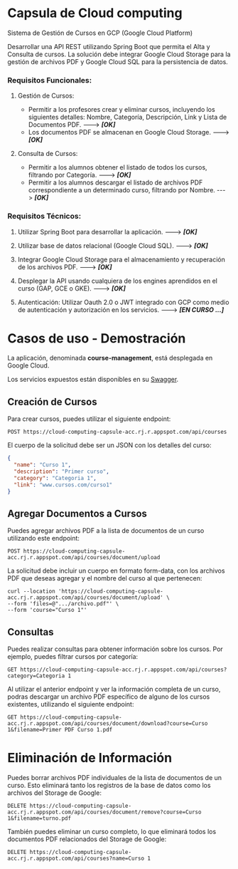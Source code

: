 # Capsula de Cloud computing

Sistema de Gestión de Cursos en GCP (Google Cloud Platform)

Desarrollar una API REST utilizando Spring Boot que permita el Alta y Consulta de cursos. La
solución debe integrar Google Cloud Storage para la gestión de archivos PDF y Google Cloud SQL para
la persistencia de datos.

### Requisitos Funcionales:

1. Gestión de Cursos:
    * Permitir a los profesores crear y eliminar cursos, incluyendo los siguientes detalles: Nombre,
      Categoría, Descripción, Link y Lista de Documentos PDF. ---> ***[OK]***
    * Los documentos PDF se almacenan en Google Cloud Storage. ---> ***[OK]***

2. Consulta de Cursos:
    * Permitir a los alumnos obtener el listado de todos los cursos, filtrando por Categoría.
      ---> ***[OK]***
    * Permitir a los alumnos descargar el listado de archivos PDF correspondiente a un determinado
      curso, filtrando por Nombre. ---> ***[OK]***

### Requisitos Técnicos:

1. Utilizar Spring Boot para desarrollar la aplicación. ---> ***[OK]***

2. Utilizar base de datos relacional (Google Cloud SQL). ---> ***[OK]***

3. Integrar Google Cloud Storage para el almacenamiento y recuperación de los archivos PDF.
   ---> ***[OK]***

4. Desplegar la API usando cualquiera de los engines aprendidos en el curso (GAP, GCE o GKE).
   ---> ***[OK]***

5. Autenticación: Utilizar Oauth 2.0 o JWT integrado con GCP como medio de autenticación y
   autorización en los servicios. ---> ***[EN CURSO ...]***

# Casos de uso - Demostración

La aplicación, denominada **course-management**, está desplegada en Google Cloud.

Los servicios expuestos están disponibles en
su [Swagger](https://cloud-computing-capsule-acc.rj.r.appspot.com/api/swagger-ui/index.html).

## Creación de Cursos

Para crear cursos, puedes utilizar el siguiente endpoint:

```
POST https://cloud-computing-capsule-acc.rj.r.appspot.com/api/courses
```

El cuerpo de la solicitud debe ser un JSON con los detalles del curso:

```json
{
  "name": "Curso 1",
  "description": "Primer curso",
  "category": "Categoria 1",
  "link": "www.cursos.com/curso1"
}
```

## Agregar Documentos a Cursos

Puedes agregar archivos PDF a la lista de documentos de un curso utilizando este endpoint:

```
POST https://cloud-computing-capsule-acc.rj.r.appspot.com/api/courses/document/upload
```

La solicitud debe incluir un cuerpo en formato form-data, con los archivos PDF que deseas agregar y
el nombre del curso al que pertenecen:

```
curl --location 'https://cloud-computing-capsule-acc.rj.r.appspot.com/api/courses/document/upload' \
--form 'files=@".../archivo.pdf"' \
--form 'course="Curso 1"'
```

## Consultas

Puedes realizar consultas para obtener información sobre los cursos. Por ejemplo, puedes filtrar
cursos por categoría:

```
GET https://cloud-computing-capsule-acc.rj.r.appspot.com/api/courses?category=Categoria 1
```

Al utilizar el anterior endpoint y ver la información completa de un curso, podras descargar un
archivo PDF específico de alguno de los cursos existentes, utilizando el siguiente endpoint:

```
GET https://cloud-computing-capsule-acc.rj.r.appspot.com/api/courses/document/download?course=Curso
1&filename=Primer PDF Curso 1.pdf
```

# Eliminación de Información

Puedes borrar archivos PDF individuales de la lista de documentos de un curso. Esto eliminará tanto
los registros de la base de datos como los archivos del Storage de Google:

```
DELETE https://cloud-computing-capsule-acc.rj.r.appspot.com/api/courses/document/remove?course=Curso
1&filename=turno.pdf
```

También puedes eliminar un curso completo, lo que eliminará todos los documentos PDF relacionados
del Storage de Google:

```
DELETE https://cloud-computing-capsule-acc.rj.r.appspot.com/api/courses?name=Curso 1
```
